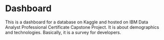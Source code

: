 # Dashboard
This is a dashboard for a database on Kaggle and hosted on IBM Data Analyst Professional Certificate Capstone Project. It is about demographics and technologies. Basically, it is a survey for developers.
